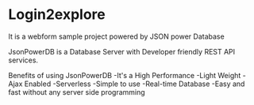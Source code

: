 # Login2explore
It is a webform sample project powered by JSON power Database

JsonPowerDB is a Database Server with Developer friendly REST API services.

Benefits of using JsonPowerDB
-It's a High Performance
-Light Weight
-Ajax Enabled
-Serverless
-Simple to use
-Real-time Database
-Easy and fast without any server side programming

